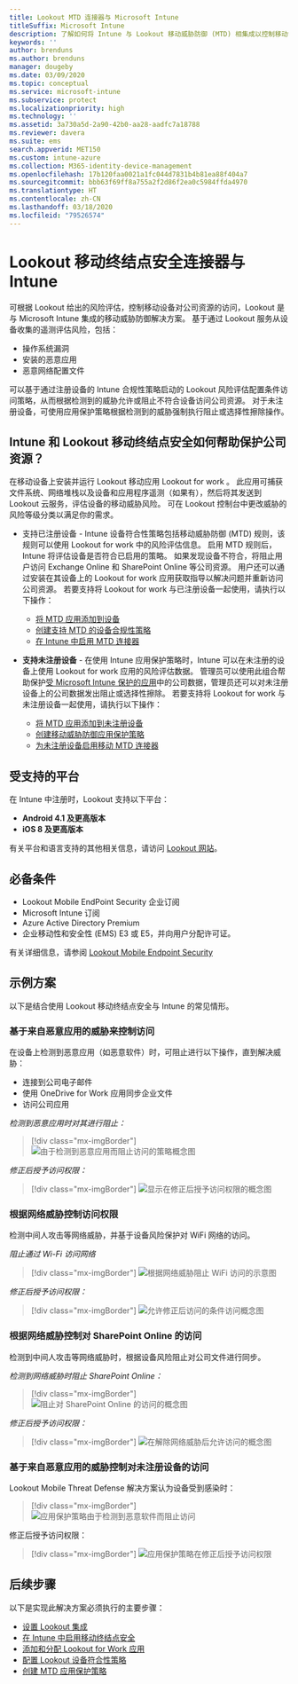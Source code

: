 ```yaml
---
title: Lookout MTD 连接器与 Microsoft Intune
titleSuffix: Microsoft Intune
description: 了解如何将 Intune 与 Lookout 移动威胁防御 (MTD) 相集成以控制移动设备对公司资源的访问。
keywords: ''
author: brenduns
ms.author: brenduns
manager: dougeby
ms.date: 03/09/2020
ms.topic: conceptual
ms.service: microsoft-intune
ms.subservice: protect
ms.localizationpriority: high
ms.technology: ''
ms.assetid: 3a730a5d-2a90-42b0-aa28-aadfc7a18788
ms.reviewer: davera
ms.suite: ems
search.appverid: MET150
ms.custom: intune-azure
ms.collection: M365-identity-device-management
ms.openlocfilehash: 17b120faa0021a1fc044d7831b4b81ea88f404a7
ms.sourcegitcommit: bbb63f69ff8a755a2f2d86f2ea0c5984ffda4970
ms.translationtype: HT
ms.contentlocale: zh-CN
ms.lasthandoff: 03/18/2020
ms.locfileid: "79526574"
---
```

# <a name="lookout-mobile-endpoint-security-connector-with-intune"></a>Lookout 移动终结点安全连接器与 Intune

可根据 Lookout 给出的风险评估，控制移动设备对公司资源的访问，Lookout 是与 Microsoft Intune 集成的移动威胁防御解决方案。 基于通过 Lookout 服务从设备收集的遥测评估风险，包括：
- 操作系统漏洞
- 安装的恶意应用
- 恶意网络配置文件

可以基于通过注册设备的 Intune 合规性策略启动的 Lookout 风险评估配置条件访问策略，从而根据检测到的威胁允许或阻止不符合设备访问公司资源。 对于未注册设备，可使用应用保护策略根据检测到的威胁强制执行阻止或选择性擦除操作。

## <a name="how-do-intune-and-lookout-mobile-endpoint-security-help-protect-company-resources"></a>Intune 和 Lookout 移动终结点安全如何帮助保护公司资源？

在移动设备上安装并运行 Lookout 移动应用 Lookout for work  。 此应用可捕获文件系统、网络堆栈以及设备和应用程序遥测（如果有），然后将其发送到 Lookout 云服务，评估设备的移动威胁风险。 可在 Lookout 控制台中更改威胁的风险等级分类以满足你的需求。

- 支持已注册设备  - Intune 设备符合性策略包括移动威胁防御 (MTD) 规则，该规则可以使用 Lookout for work 中的风险评估信息。 启用 MTD 规则后，Intune 将评估设备是否符合已启用的策略。 如果发现设备不符合，将阻止用户访问 Exchange Online 和 SharePoint Online 等公司资源。 用户还可以通过安装在其设备上的 Lookout for work 应用获取指导以解决问题并重新访问公司资源。 若要支持将 Lookout for work 与已注册设备一起使用，请执行以下操作：
  - [将 MTD 应用添加到设备](../protect/mtd-apps-ios-app-configuration-policy-add-assign.md)
  - [创建支持 MTD 的设备合规性策略](../protect/mtd-device-compliance-policy-create.md)
  - [在 Intune 中启用 MTD 连接器](../protect/mtd-connector-enable.md)

- **支持未注册设备** - 在使用 Intune 应用保护策略时，Intune 可以在未注册的设备上使用 Lookout for work 应用的风险评估数据。 管理员可以使用此组合帮助保护[受 Microsoft Intune 保护的应用](../apps/apps-supported-intune-apps.md)中的公司数据，管理员还可以对未注册设备上的公司数据发出阻止或选择性擦除。 若要支持将 Lookout for work 与未注册设备一起使用，请执行以下操作：
  - [将 MTD 应用添加到未注册设备](../protect/mtd-add-apps-unenrolled-devices.md)
  - [创建移动威胁防御应用保护策略](../protect/mtd-app-protection-policy.md)
  - [为未注册设备启用移动 MTD 连接器](../protect/mtd-enable-unenrolled-devices.md)

## <a name="supported-platforms"></a>受支持的平台

在 Intune 中注册时，Lookout 支持以下平台：

- **Android 4.1 及更高版本**  
- **iOS 8 及更高版本**  

有关平台和语言支持的其他相关信息，请访问 [Lookout 网站](https://personal.support.lookout.com/hc/articles/114094140253)。  

## <a name="prerequisites"></a>必备条件

- Lookout Mobile EndPoint Security 企业订阅  
- Microsoft Intune 订阅
- Azure Active Directory Premium
- 企业移动性和安全性 (EMS) E3 或 E5，并向用户分配许可证。  

有关详细信息，请参阅 [Lookout Mobile Endpoint Security](https://www.lookout.com/products/mobile-endpoint-security)

## <a name="sample-scenarios"></a>示例方案

以下是结合使用 Lookout 移动终结点安全与 Intune 的常见情形。

### <a name="control-access-based-on-threats-from-malicious-apps"></a>基于来自恶意应用的威胁来控制访问

在设备上检测到恶意应用（如恶意软件）时，可阻止进行以下操作，直到解决威胁：

- 连接到公司电子邮件
- 使用 OneDrive for Work 应用同步企业文件
- 访问公司应用

*检测到恶意应用时对其进行阻止：*

> [!div class="mx-imgBorder"]
> ![由于检测到恶意应用而阻止访问的策略概念图](./media/lookout-mobile-threat-defense-connector/malicious-apps-blocked.png)

*修正后授予访问权限：*

> [!div class="mx-imgBorder"]
> ![显示在修正后授予访问权限的概念图](./media/lookout-mobile-threat-defense-connector/malicious-apps-unblocked.png)

### <a name="control-access-based-on-threat-to-network"></a>根据网络威胁控制访问权限

检测中间人攻击等网络威胁，并基于设备风险保护对 WiFi 网络的访问。

*阻止通过 Wi-Fi 访问网络*

> [!div class="mx-imgBorder"]
> ![根据网络威胁阻止 WiFi 访问的示意图](./media/lookout-mobile-threat-defense-connector/network-wifi-blocked.png)

*修正后授予访问权限：*

> [!div class="mx-imgBorder"]
> ![允许修正后访问的条件访问概念图](./media/lookout-mobile-threat-defense-connector/network-wifi-unblocked.png)

### <a name="control-access-to-sharepoint-online-based-on-threat-to-network"></a>根据网络威胁控制对 SharePoint Online 的访问

检测到中间人攻击等网络威胁时，根据设备风险阻止对公司文件进行同步。

*检测到网络威胁时阻止 SharePoint Online：*

> [!div class="mx-imgBorder"]
> ![阻止对 SharePoint Online 的访问的概念图](./media/lookout-mobile-threat-defense-connector/network-spo-blocked.png)

*修正后授予访问权限：*

> [!div class="mx-imgBorder"]
> ![在解除网络威胁后允许访问的概念图](./media/lookout-mobile-threat-defense-connector/network-spo-unblocked.png)

### <a name="control-access-on-unenrolled-devices-based-on-threats-from-malicious-apps"></a>基于来自恶意应用的威胁控制对未注册设备的访问

Lookout Mobile Threat Defense 解决方案认为设备受到感染时：
> [!div class="mx-imgBorder"]
> ![应用保护策略由于检测到恶意软件而阻止访问](./media/lookout-mobile-threat-defense-connector/lookout-app-policy-block.png)

修正后授予访问权限：

> [!div class="mx-imgBorder"]
> ![应用保护策略在修正后授予访问权限](./media/lookout-mobile-threat-defense-connector/lookout-app-policy-remediated.png)

## <a name="next-steps"></a>后续步骤

以下是实现此解决方案必须执行的主要步骤：

- [设置 Lookout 集成](lookout-mtd-connector-integration.md)
- [在 Intune 中启用移动终结点安全](mtd-connector-enable.md)
- [添加和分配 Lookout for Work 应用](mtd-apps-ios-app-configuration-policy-add-assign.md)
- [配置 Lookout 设备符合性策略](mtd-device-compliance-policy-create.md)
- [创建 MTD 应用保护策略](mtd-app-protection-policy.md)
